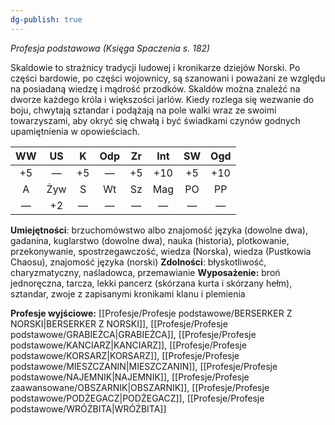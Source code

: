 ```yaml
---
dg-publish: true
---
```

*Profesja podstawowa (Księga Spaczenia s. 182)*

Skaldowie to strażnicy tradycji ludowej i kronikarze dziejów Norski. Po części bardowie, po części wojownicy, są szanowani i poważani ze względu na posiadaną wiedzę i mądrość przodków. Skaldów można znaleźć na dworze każdego króla i większości jarlów. Kiedy rozlega się wezwanie do boju, chwytają sztandar i podążają na pole walki wraz ze swoimi towarzyszami, aby okryć się chwałą i być świadkami czynów godnych upamiętnienia w opowieściach.

| WW  | US  |  K  | Odp | Zr  | Int | SW  | Ogd |
|:---:|:---:|:---:|:---:|:---:|:---:|:---:|:---:|
| +5  |  —  | +5  |  —  | +5  | +10 | +5  | +10 |
|  A  | Żyw |  S  | Wt  | Sz  | Mag | PO  | PP  |
|  —  | +2  |  —  |  —  |  —  |  —  |  —  |  —  |

**Umiejętności**: brzuchomówstwo albo znajomość języka (dowolne dwa), gadanina, kuglarstwo (dowolne dwa), nauka (historia), plotkowanie, przekonywanie, spostrzegawczość, wiedza (Norska), wiedza (Pustkowia Chaosu), znajomość języka (norski)
**Zdolności**: błyskotliwość, charyzmatyczny, naśladowca, przemawianie
**Wyposażenie:** broń jednoręczna, tarcza, lekki pancerz (skórzana kurta i skórzany hełm), sztandar, zwoje z zapisanymi kronikami klanu i plemienia

**Profesje wyjściowe:** [[Profesje/Profesje podstawowe/BERSERKER Z NORSKI\|BERSERKER Z NORSKI]], [[Profesje/Profesje podstawowe/GRABIEŻCA\|GRABIEŻCA]], [[Profesje/Profesje podstawowe/KANCIARZ\|KANCIARZ]], [[Profesje/Profesje podstawowe/KORSARZ\|KORSARZ]], [[Profesje/Profesje podstawowe/MIESZCZANIN\|MIESZCZANIN]], [[Profesje/Profesje podstawowe/NAJEMNIK\|NAJEMNIK]], [[Profesje/Profesje zaawansowane/OBSZARNIK\|OBSZARNIK]], [[Profesje/Profesje podstawowe/PODŻEGACZ\|PODŻEGACZ]], [[Profesje/Profesje podstawowe/WRÓŻBITA\|WRÓŻBITA]]